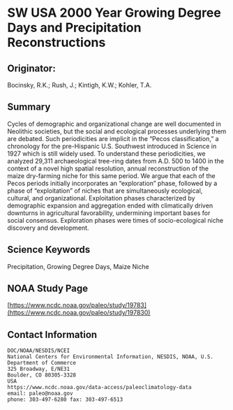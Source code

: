 # SW USA 2000 Year Growing Degree Days and Precipitation Reconstructions

## Originator:
Bocinsky, R.K.; Rush, J.; Kintigh, K.W.; Kohler, T.A.

## Summary
Cycles of demographic and organizational change are well documented in Neolithic societies, but the social and ecological processes underlying them are debated. Such periodicities are implicit in the “Pecos classification,” a chronology for the pre-Hispanic U.S. Southwest introduced in Science in 1927 which is still widely used. To understand these periodicities, we analyzed 29,311 archaeological tree-ring dates from A.D. 500 to 1400 in the context of a novel high spatial resolution, annual reconstruction of the maize dry-farming niche for this same period. We argue that each of the Pecos periods initially incorporates an “exploration” phase, followed by a phase of “exploitation” of niches that are simultaneously ecological, cultural, and organizational. Exploitation phases characterized by demographic expansion and aggregation ended with climatically driven downturns in agricultural favorability, undermining important bases for social consensus. Exploration phases were times of socio-ecological niche discovery and development.

## Science Keywords
Precipitation, Growing Degree Days, Maize Niche

## NOAA Study Page
[https://www.ncdc.noaa.gov/paleo/study/19783](https://www.ncdc.noaa.gov/paleo/study/197830)

## Contact Information
```
DOC/NOAA/NESDIS/NCEI
National Centers for Environmental Information, NESDIS, NOAA, U.S. Department of Commerce
325 Broadway, E/NE31
Boulder, CO 80305-3328
USA
https://www.ncdc.noaa.gov/data-access/paleoclimatology-data
email: paleo@noaa.gov
phone: 303-497-6280 fax: 303-497-6513
```
